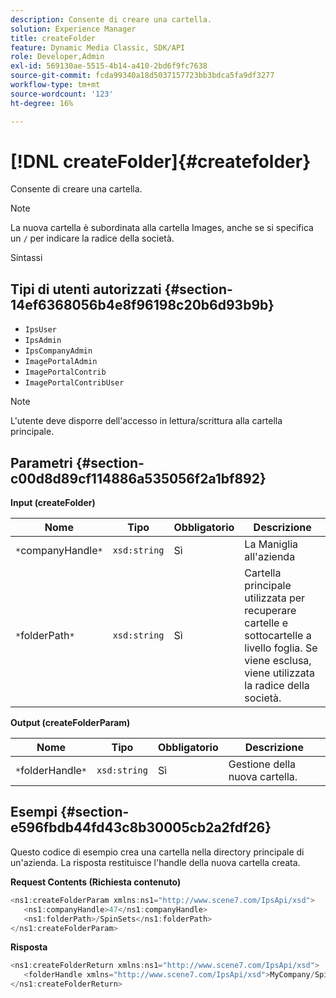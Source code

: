 ```yaml
---
description: Consente di creare una cartella.
solution: Experience Manager
title: createFolder
feature: Dynamic Media Classic, SDK/API
role: Developer,Admin
exl-id: 569130ae-5515-4b14-a410-2bd6f9fc7638
source-git-commit: fcda99340a18d5037157723bb3bdca5fa9df3277
workflow-type: tm+mt
source-wordcount: '123'
ht-degree: 16%

---
```


# [!DNL createFolder]{#createfolder}

Consente di creare una cartella.

>[!NOTE]
>
>La nuova cartella è subordinata alla cartella Images, anche se si specifica un `/` per indicare la radice della società.

Sintassi

## Tipi di utenti autorizzati {#section-14ef6368056b4e8f96198c20b6d93b9b}

* `IpsUser`
* `IpsAdmin`
* `IpsCompanyAdmin`
* `ImagePortalAdmin`
* `ImagePortalContrib`
* `ImagePortalContribUser`

>[!NOTE]
>
>L&#39;utente deve disporre dell&#39;accesso in lettura/scrittura alla cartella principale.

## Parametri {#section-c00d8d89cf114886a535056f2a1bf892}

**Input (createFolder)**

| Nome | Tipo | Obbligatorio | Descrizione |
|---|---|---|---|
| `*`companyHandle`*` | `xsd:string` | Sì | La Maniglia all&#39;azienda |
| `*`folderPath`*` | `xsd:string` | Sì | Cartella principale utilizzata per recuperare cartelle e sottocartelle a livello foglia. Se viene esclusa, viene utilizzata la radice della società. |

**Output (createFolderParam)**

| Nome | Tipo | Obbligatorio | Descrizione |
|---|---|---|---|
| `*`folderHandle`*` | `xsd:string` | Sì | Gestione della nuova cartella. |

## Esempi {#section-e596fbdb44fd43c8b30005cb2a2fdf26}

Questo codice di esempio crea una cartella nella directory principale di un&#39;azienda. La risposta restituisce l&#39;handle della nuova cartella creata.

**Request Contents (Richiesta contenuto)**

```java
<ns1:createFolderParam xmlns:ns1="http://www.scene7.com/IpsApi/xsd">
   <ns1:companyHandle>47</ns1:companyHandle>
   <ns1:folderPath>/SpinSets</ns1:folderPath>
</ns1:createFolderParam>
```

**Risposta**

```java
<ns1:createFolderReturn xmlns:ns1="http://www.scene7.com/IpsApi/xsd">
   <folderHandle xmlns="http://www.scene7.com/IpsApi/xsd">MyCompany/SpinSets/</folderHandle>
</ns1:createFolderReturn>
```
